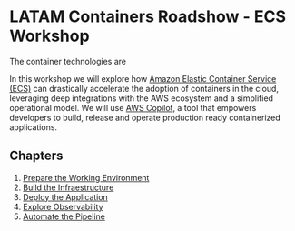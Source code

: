 # LATAM Containers Roadshow - ECS Workshop

The container technologies are 

In this workshop we will explore how [Amazon Elastic Container Service (ECS)](https://aws.amazon.com/ecs/) can drastically accelerate the adoption of containers in the cloud, leveraging deep integrations with the AWS ecosystem and a simplified operational model. We will use [AWS Copilot](https://github.com/aws/copilot-cli), a tool that empowers developers to build, release and operate production ready containerized applications.

## Chapters

1. [Prepare the Working Environment](./1-Prepare.md)
2. [Build the Infraestructure](./2-Build.md)
3. [Deploy the Application](./3-Deploy.md)
4. [Explore Observability](./4-Explore.md)
5. [Automate the Pipeline](./5-Automate.md)